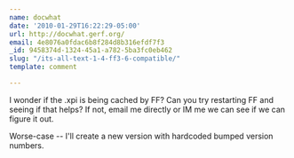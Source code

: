```yaml
---
name: docwhat
date: '2010-01-29T16:22:29-05:00'
url: http://docwhat.gerf.org/
email: 4e8076a0fdac6b8f284d8b316efdf7f3
_id: 9458374d-1324-45a1-a782-5ba3fc0eb462
slug: "/its-all-text-1-4-ff3-6-compatible/"
template: comment

---
```


I wonder if the .xpi is being cached by FF?  Can you try restarting FF and seeing if that helps?  If not, email me directly or IM me we can see if we can figure it out.

Worse-case -- I'll create a new version with hardcoded bumped version numbers.
